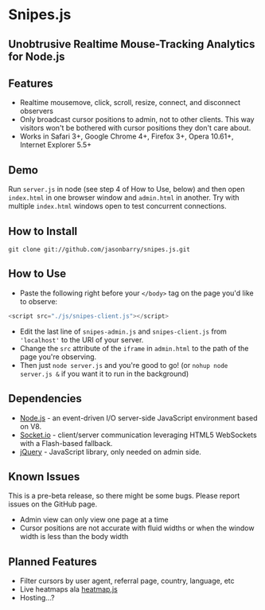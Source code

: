 # Snipes.js

Unobtrusive Realtime Mouse-Tracking Analytics for Node.js
---

## Features

  - Realtime mousemove, click, scroll, resize, connect, and disconnect observers
  - Only broadcast cursor positions to admin, not to other clients. This way visitors won't be bothered with cursor positions they don't care about.
  - Works in Safari 3+, Google Chrome 4+, Firefox 3+, Opera 10.61+, Internet Explorer 5.5+

## Demo

Run `server.js` in node (see step 4 of How to Use, below) and then open `index.html` in one browser window and `admin.html` in another. Try with multiple `index.html` windows open to test concurrent connections.

## How to Install

    git clone git://github.com/jasonbarry/snipes.js.git

## How to Use

  - Paste the following right before your `</body>` tag on the page you'd like to observe:

```js
<script src="./js/snipes-client.js"></script>
```

  - Edit the last line of `snipes-admin.js` and `snipes-client.js` from `'localhost'` to the URI of your server.
  - Change the `src` attribute of the `iframe` in `admin.html` to the path of the page you're observing.
  - Then just `node server.js` and you're good to go! (or `nohup node server.js &` if you want it to run in the background)

## Dependencies

  - [Node.js](http://nodejs.org) - an event-driven I/O server-side JavaScript environment based on V8.
  - [Socket.io](http://socket.io) - client/server communication leveraging HTML5 WebSockets with a Flash-based fallback.
  - [jQuery](http://jquery.com) - JavaScript library, only needed on admin side.

## Known Issues

This is a pre-beta release, so there might be some bugs. Please report issues on the GitHub page.

  - Admin view can only view one page at a time
  - Cursor positions are not accurate with fluid widths or when the window width is less than the body width

## Planned Features

  - Filter cursors by user agent, referral page, country, language, etc
  - Live heatmaps ala [heatmap.js](http://www.patrick-wied.at/static/heatmapjs/)
  - Hosting...?